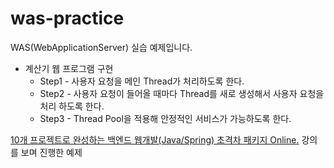 # was-practice
WAS(WebApplicationServer) 실습 예제입니다.

- 계산기 웹 프로그램 구현
  - Step1 - 사용자 요청을 메인 Thread가 처리하도록 한다.
  - Step2 - 사용자 요청이 들어올 때마다 Thread를 새로 생성해서 사용자 요청을 처리
하도록 한다.
  - Step3 - Thread Pool을 적용해 안정적인 서비스가 가능하도록 한다.

[10개 프로젝트로 완성하는 백엔드 웹개발(Java/Spring) 초격차 패키지 Online.](https://fastcampus.co.kr/dev_online_befinal) 강의를 보며 진행한 예제
